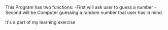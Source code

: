 This Program has two functions: 
-First will ask user to guess a number
-Second will be Computer guessing a random number that user has in mind. 


It's a part of my learning exercise
 
